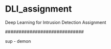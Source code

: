 # DLI_assignment
Deep Learning for Intrusion Detection Assignment

#############################


sup - demon

